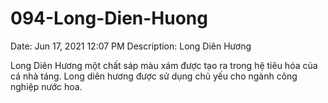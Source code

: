 # 094-Long-Dien-Huong

Date: Jun 17, 2021 12:07 PM
Description: Long Diên Hương

Long Diên Hương một chất sáp màu xám được tạo ra trong hệ tiêu hóa của cá nhà táng. Long diên hương được sử dụng chủ yếu cho ngành công nghiệp nước hoa.